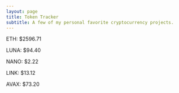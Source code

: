 ```yaml
---
layout: page
title: Token Tracker
subtitle: A few of my personal favorite cryptocurrency projects.
---
```


<!--BEGINCRYPTOINPUT-->
ETH: $2596.71

LUNA: $94.40

NANO: $2.22

LINK: $13.12

AVAX: $73.20

<!--ENDCRYPTOINPUT-->
